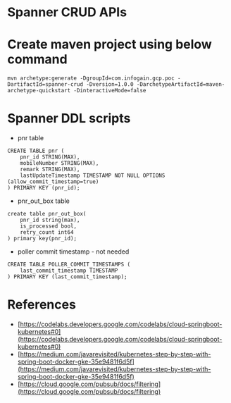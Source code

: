 # Spanner CRUD APIs

# Create maven project using below command
```
mvn archetype:generate -DgroupId=com.infogain.gcp.poc -DartifactId=spanner-crud -Dversion=1.0.0 -DarchetypeArtifactId=maven-archetype-quickstart -DinteractiveMode=false
```

# Spanner DDL scripts
* pnr table
```
CREATE TABLE pnr (
    pnr_id STRING(MAX),
    mobileNumber STRING(MAX),
    remark STRING(MAX),
    lastUpdateTimestamp TIMESTAMP NOT NULL OPTIONS (allow_commit_timestamp=true)
) PRIMARY KEY (pnr_id);
```

* pnr_out_box table
```
create table pnr_out_box(
    pnr_id string(max),
    is_processed bool,
    retry_count int64
) primary key(pnr_id);
```

* poller commit timestamp - not needed
```
CREATE TABLE POLLER_COMMIT_TIMESTAMPS (
    last_commit_timestamp TIMESTAMP
) PRIMARY KEY (last_commit_timestamp);
```

# References
* [https://codelabs.developers.google.com/codelabs/cloud-springboot-kubernetes#0](https://codelabs.developers.google.com/codelabs/cloud-springboot-kubernetes#0)
* [https://medium.com/javarevisited/kubernetes-step-by-step-with-spring-boot-docker-gke-35e9481f6d5f](https://medium.com/javarevisited/kubernetes-step-by-step-with-spring-boot-docker-gke-35e9481f6d5f)
* [https://cloud.google.com/pubsub/docs/filtering](https://cloud.google.com/pubsub/docs/filtering)
